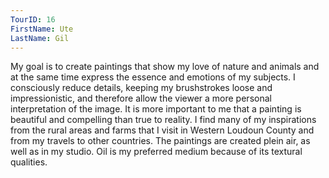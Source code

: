 ```yaml
---
TourID: 16
FirstName: Ute
LastName: Gil
---
```

My goal is to create paintings that show my love of nature and animals and at the same time express the essence and emotions of my subjects. I consciously reduce details, keeping my brushstrokes loose and impressionistic, and therefore allow the viewer a more personal interpretation of the image. It is more important to me that a painting is beautiful and compelling than true to reality. I find many of my inspirations from the rural areas and farms that I visit in Western Loudoun County and from my travels to other countries. The paintings are created plein air, as well as in my studio. Oil is my preferred medium because of its textural qualities.

